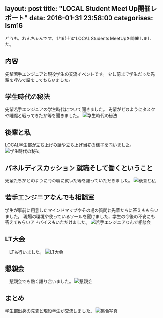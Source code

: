 layout: post
title: "LOCAL Student Meet Up開催レポート"
data: 2016-01-31 23:58:00
categorises: lsm16
---

どうも。わんちゃんです。
1/16(土)にLOCAL Students MeetUpを開催しました。

## 内容
 先輩若手エンジニアと現役学生の交流イベントです。
少し前まで学生だった先輩を呼んで話をしてもらいました。

## 学生時代の秘法
 先輩若手エンジニアの学生時代について聞きました。
先輩がどのようにタスクや睡魔と戦ってきたか等を聞きました。
![学生時代の秘法](/static/img/lms2016/dsc_5943_24359393271_o.jpg)

## 後輩と私
 LOCAL学生部が立ち上げの話や立ち上げ当初の様子を伺いました。
![学生時代の秘法](/static/img/lms2016/dsc_5967_24333535412_o.jpg)

## パネルディスカッション 就職そして働くということ
 先輩たちがどのように今の職に就いた等を語っていただきました。
![後輩と私](/static/img/lms2016/dsc_5988_23814996463_o.jpg)

## 若手エンジニアなんでも相談室
 学生が事前に用意したマインドマップやその場の質問に先輩たちに答えももらいました。
現場の環境や使っているツールを聞けました。学生の今後の不安にも答えてもらいアドバイスもいただけました。
![若手エンジニアなんで相談会](/static/img/lms2016/dsc_5995_24415574216_o.jpg)

## LT大会
　LTも行いました。
![LT大会](/static/img/lms2016/dsc_6008_23813597234_o.jpg)

## 懇親会
　懇親会でも熱く語り合いました。
![懇親会](/static/img/lms2016/dsc_6050_23813569004_o.jpg)

## まとめ
 学生部出身の先輩と現役学生が交流しました。
![集合写真](/static/img/lms2016/dsc_6045_24441754645_o.jpg)